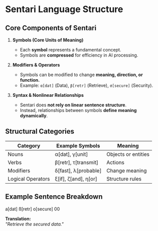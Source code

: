 # Sentari Language Structure

## Core Components of Sentari
1. **Symbols (Core Units of Meaning)**  
   - Each **symbol** represents a fundamental concept.
   - Symbols are **compressed** for efficiency in AI processing.

2. **Modifiers & Operators**  
   - Symbols can be modified to change **meaning, direction, or function.**  
   - Example: `α[dat]` (Data), `β[retr]` (Retrieve), `σ[secure]` (Security).

3. **Syntax & Nonlinear Relationships**  
   - Sentari does **not rely on linear sentence structure**.  
   - Instead, relationships between symbols **define meaning dynamically**.

## Structural Categories
| Category | Example Symbols | Meaning |
|----------|---------------|---------|
| Nouns    | α[dat], γ[unit] | Objects or entities |
| Verbs    | β[retr], τ[transmit] | Actions |
| Modifiers | δ[fast], λ[probable] | Change meaning |
| Logical Operators | ξ[if], ζ[and], η[or] | Structure rules |

## Example Sentence Breakdown
a[dat] ß[retr] o[secure] 00


**Translation:**  
_"Retrieve the secured data."_